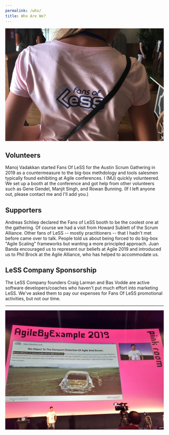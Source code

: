 ```yaml
---
permalink: /who/
title: Who Are We?
---
```


![Fans of LeSS in Germany](/images/Oksana.jpg)

## Volunteers
Manoj Vadakkan started Fans Of LeSS for the Austin Scrum Gathering in 2019 as a countermeasure to the big-box methdology and tools salesmen typically found exhibiting at Agile conferences.  I (MJ) quickly volunteered.  We set up a booth at the conference and got help from other volunteers such as Gene Gendel, Manjit Singh, and Rowan Bunning.  (If I left anyone out, please contact me and I'll add you.)

## Supporters
Andreas Schliep declared the Fans of LeSS booth to be the coolest one at the gathering.  Of course we had a visit from Howard Sublett of the Scrum Alliance.  Other fans of LeSS -- mostly practitioners -- that I hadn't met before came over to talk.  People told us about being forced to do big-box "Agile Scaling" frameworks but wanting a more principled approach.  Juan Banda encouraged us to represent our beliefs at Agile 2019 and introduced us to Phil Brock at the Agile Alliance, who has helped to accommodate us.

## LeSS Company Sponsorship
The LeSS Company founders Craig Larman and Bas Vodde are active software developers/coaches who haven't put much effort into marketing LeSS.  We've asked them to pay our expenses for Fans Of LeSS promotional activities, but not our time.

* * *
![Fans of LeSS at ABE](/images/fans-of-less-at-agile-by-example.jpg)
